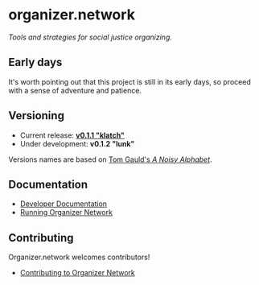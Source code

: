 # organizer.network

_Tools and strategies for social justice organizing._

## Early days

It's worth pointing out that this project is still in its early days, so proceed with a sense of adventure and patience.

## Versioning

* Current release: __[v0.1.1 "klatch"](https://github.com/organizer-network/organizer.network/releases/tag/v0.1.1)__
* Under development: __v0.1.2 "lunk"__

Versions names are based on [Tom Gauld's *A Noisy Alphabet*](http://myjetpack.tumblr.com/post/65442529656/a-noisy-alphabet-a-new-screenprint-by-tom).

## Documentation

* [Developer Documentation](docs/developer/README.md)
* [Running Organizer Network](docs/running/README.md)

## Contributing

Organizer.network welcomes contributors!

* [Contributing to Organizer Network](CONTRIBUTING.md)
